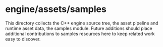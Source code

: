 # engine/assets/samples

This directory collects the C++ engine source tree, the asset pipeline and runtime asset data, the samples module.
Future additions should place additional contributions to samples resources here to keep related work easy to discover.
